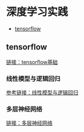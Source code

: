 # 深度学习实践

* [tensorflow](#tensorflow)

## tensorflow
[链接：tensorflow基础](https://github.com/FangChao1086/machine_learning/tree/master/深度学习/tensorflow/TensorFlow基础)
### 线性模型与逻辑回归
[参考链接：线性模型与逻辑回归](https://blog.csdn.net/weixin_43824059/article/details/86530652)
### 多层神经网络
[链接：多层神经网络](https://github.com/FangChao1086/machine_learning/blob/master/深度学习/tensorflow/多层神经网络.ipynb)


